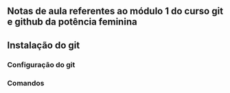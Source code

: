 ## Notas de aula referentes ao módulo 1 do curso git e github da potência feminina

## Instalação do git 

### Configuração do git

### Comandos

